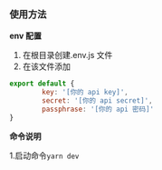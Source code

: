 ### 使用方法    
 **env 配置**
1. 在根目录创建.env.js 文件
1. 在该文件添加
```javascript
export default {
		key: '[你的 api key]',
		secret: '[你的 api secret]',
		passphrase: '[你的 api 密码]'
}
```

**命令说明**

1.启动命令` yarn dev `